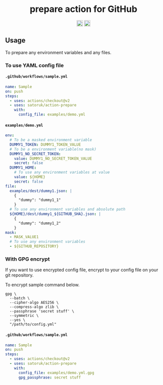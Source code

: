 <h1 align="center">prepare action for GitHub</h2>

<p align="center">
  <a href="https://github.com/satoruk/action-prepare/actions?query=workflow%3ATest"><img src="https://github.com/satoruk/action-prepare/workflows/Test/badge.svg" height="20"/></a>
  <a href="https://codecov.io/gh/satoruk/action-prepare"><img src="https://codecov.io/gh/satoruk/action-prepare/branch/master/graph/badge.svg" height="20"/></a>
</p>

## Usage

To prepare any environment variables and any files.

### To use YAML config file

#### `.github/workflows/sample.yml`

```yaml
name: Sample
on: push
steps:
  - uses: actions/checkout@v2
  - uses: satoruk/action-prepare
    with:
      config_file: examples/demo.yml
```

#### `examples/demo.yml`

```yaml
env:
  # To be a masked environment variable
  DUMMY1_TOKEN: DUMMY1_TOKEN_VALUE
  # To be a environment variable(no mask)
  DUMMY1_NO_SECRET_TOKEN:
    value: DUMMY1_NO_SECRET_TOKEN_VALUE
    secret: false
  DUMMY1_HOME:
    # To use any environment variables at value
    value: ${HOME}
    secret: false
file:
  examples/dest/dummy1.json: |
    {
      "dummy": "dummy1_1"
    }
  # To use any environment variables and absolute path
  ${HOME}/dest/dummy1_${GITHUB_SHA}.json: |
    {
      "dummy": "dummy1_2"
    }
mask:
  - MASK_VALUE1
  # To use any environment variables
  - ${GITHUB_REPOSITORY}
```

### With GPG encrypt

If you want to use encrypted config file, encrypt to your config file on your git repository.

To encrypt sample command below.

```shell
gpg \
  --batch \
  --cipher-algo AES256 \
  --compress-algo zlib \
  --passphrase 'secret stuff' \
  --symmetric \
  --yes \
  "/path/to/config.yml"
```

#### `.github/workflows/sample.yml`

```yaml
name: Sample
on: push
steps:
  - uses: actions/checkout@v2
  - uses: satoruk/action-prepare
    with:
      config_file: examples/demo.yml.gpg
      gpg_passphrase: secret stuff
```
